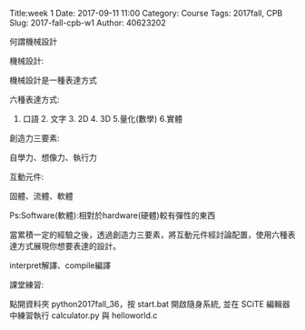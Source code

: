 Title:week 1
Date: 2017-09-11 11:00
Category: Course
Tags: 2017fall, CPB
Slug: 2017-fall-cpb-w1
Author: 40623202

何謂機械設計

<!-- PELICAN_END_SUMMARY -->



機械設計:

機械設計是一種表達方式

六種表達方式:

 1. 口語 2. 文字 3. 2D 4. 3D 5.量化(數學) 6.實體

創造力三要素:

自學力、想像力、執行力

互動元件:

固體、流體、軟體

Ps:Software(軟體):相對於hardware(硬體)較有彈性的東西

當累積一定的經驗之後，透過創造力三要素，將互動元件經討論配置，使用六種表達方式展現你想要表達的設計。

interpret解譯、compile編譯

課堂練習:

點開資料夾 python2017fall_36，按 start.bat 開啟隨身系統, 並在 SCiTE 編輯器中練習執行 calculator.py 與 helloworld.c

